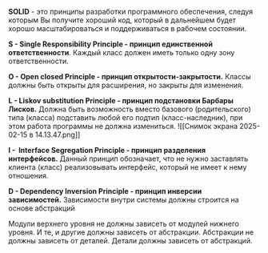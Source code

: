 **SOLID** - это принципы разработки программного обеспечения, следуя которым Вы получите хороший код, который в дальнейшем будет хорошо масштабироваться и поддерживаться в рабочем состоянии.

**S - Single Responsibility Principle - принцип единственной ответственности**. Каждый класс должен иметь только одну зону ответственности.

**O - Open closed Principle - принцип открытости-закрытости.** Классы должны быть открыты для расширения, но закрыты для изменения.

**L - Liskov substitution Principle - принцип подстановки Барбары Лисков.** Должна быть возможность вместо базового (родительского) типа (класса) подставить любой его подтип (класс-наследник), при этом работа программы не должна измениться.
![[Снимок экрана 2025-02-15 в 14.13.47.png]]

**I -  Interface Segregation Principle - принцип разделения интерфейсов.** Данный принцип обозначает, что не нужно заставлять клиента (класс) реализовывать интерфейс, который не имеет к нему отношения.

**D - Dependency Inversion Principle - принцип инверсии зависимостей.** Зависимости внутри системы должны строится на основе абстракций

Модули верхнего уровня не должны зависеть от модулей нижнего уровня. И те, и другие должны зависеть от абстракции. Абстракции не должны зависеть от деталей. Детали должны зависеть от абстракций.